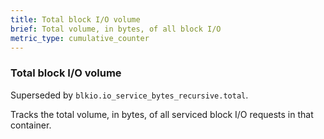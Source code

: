 ```yaml
---
title: Total block I/O volume
brief: Total volume, in bytes, of all block I/O
metric_type: cumulative_counter
---
```

### Total block I/O volume

Superseded by `blkio.io_service_bytes_recursive.total`.

Tracks the total volume, in bytes, of all serviced block I/O requests in that container.
